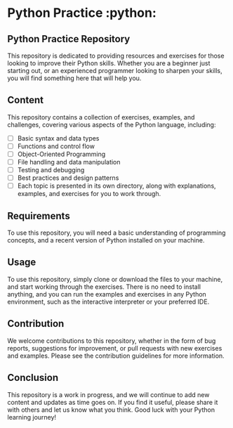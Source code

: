 # Python Practice :python:

## Python Practice Repository
This repository is dedicated to providing resources and exercises for those looking to improve their Python skills. Whether you are a beginner just starting out, or an experienced programmer looking to sharpen your skills, you will find something here that will help you.

## Content
This repository contains a collection of exercises, examples, and challenges, covering various aspects of the Python language, including:

- [ ] Basic syntax and data types
- [ ] Functions and control flow
- [ ] Object-Oriented Programming
- [ ] File handling and data manipulation
- [ ] Testing and debugging
- [ ] Best practices and design patterns
- [ ] Each topic is presented in its own directory, along with explanations, examples, and exercises for you to work through.

## Requirements
To use this repository, you will need a basic understanding of programming concepts, and a recent version of Python installed on your machine.

## Usage
To use this repository, simply clone or download the files to your machine, and start working through the exercises. There is no need to install anything, and you can run the examples and exercises in any Python environment, such as the interactive interpreter or your preferred IDE.

## Contribution
We welcome contributions to this repository, whether in the form of bug reports, suggestions for improvement, or pull requests with new exercises and examples. Please see the contribution guidelines for more information.

## Conclusion
This repository is a work in progress, and we will continue to add new content and updates as time goes on. If you find it useful, please share it with others and let us know what you think. Good luck with your Python learning journey!
